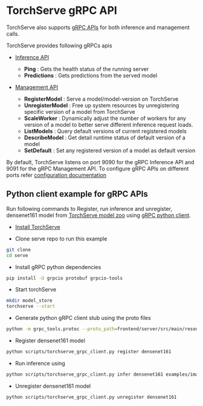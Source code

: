 # TorchServe gRPC API

TorchServe also supports [gRPC APIs](../frontend/server/src/main/resources/proto) for both inference and management calls.

TorchServe provides following gRPCs apis

* [Inference API](../frontend/server/src/main/resources/proto/management.proto)
  - **Ping** : Gets the health status of the running server
  - **Predictions** : Gets predictions from the served model

* [Management API](../frontend/server/src/main/resources/proto/management.proto)
  - **RegisterModel** : Serve a model/model-version on TorchServe
  - **UnregisterModel** : Free up system resources by unregistering specific version of a model from TorchServe
  - **ScaleWorker** : Dynamically adjust the number of workers for any version of a model to better serve different inference request loads.
  - **ListModels** : Query default versions of current registered models
  - **DescribeModel** : Get detail runtime status of default version of a model
  - **SetDefault** : Set any registered version of a model as default version

By default, TorchServe listens on port 9090 for the gRPC Inference API and 9091 for the gRPC Management API.
To configure gRPC APIs on different ports refer [configuration documentation](configuration.md)

## Python client example for gRPC APIs

Run following commands to Register, run inference and unregister, densenet161 model from [TorchServe model zoo](model_zoo.md) using [gRPC python client](../scripts/torchserve_grpc_client.py).

 - [Install TorchServe](../README.md#install-torchserve)

 - Clone serve repo to run this example
 
```bash
git clone
cd serve
```

 - Install gRPC python dependencies

```bash
pip install -U grpcio protobuf grpcio-tools
```

 - Start torchServe

```bash
mkdir model_store
torchserve --start 
```

 - Generate python gRPC client stub using the proto files
 
```bash
python -m grpc_tools.protoc --proto_path=frontend/server/src/main/resources/proto/ --python_out=script --grpc_python_out=script frontend/server/src/main/resources/proto/inference.proto frontend/server/src/main/resources/proto/management.proto
```

 - Register densenet161 model
 
```bash
python scripts/torchserve_grpc_client.py register densenet161
```

 - Run inference using 
 
```bash
python scripts/torchserve_grpc_client.py infer densenet161 examples/image_classifier/kitten.jpg
```

 - Unregister densenet161 model

```bash
python scripts/torchserve_grpc_client.py unregister densenet161
```
